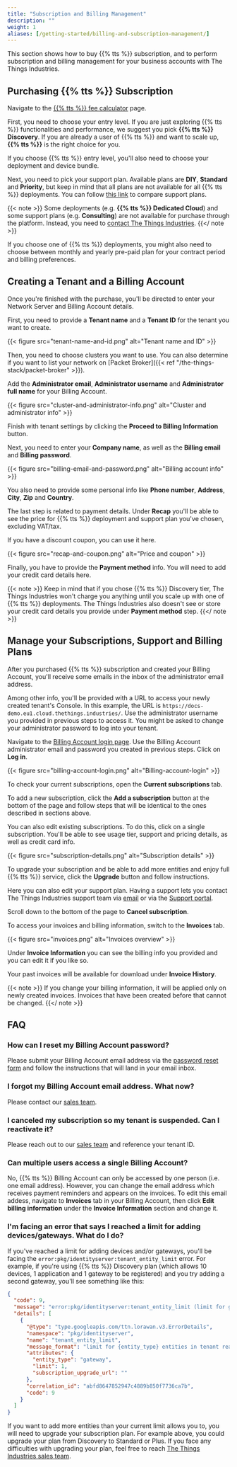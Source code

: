 ```yaml
---
title: "Subscription and Billing Management"
description: ""
weight: 1
aliases: [/getting-started/billing-and-subscription-management/]
---
```


This section shows how to buy {{% tts %}} subscription, and to perform subscription and billing management for your business accounts with The Things Industries.

<!--more-->

## Purchasing {{% tts %}} Subscription

Navigate to the [{{% tts %}} fee calculator](https://accounts.thethingsindustries.com/fee-calculator) page.

First, you need to choose your entry level. If you are just exploring {{% tts %}} functionalities and performance, we suggest you pick **{{% tts %}} Discovery**. If you are already a user of {{% tts %}} and want to scale up, **{{% tts %}}** is the right choice for you.

If you choose {{% tts %}} entry level, you'll also need to choose your deployment and device bundle.

Next, you need to pick your support plan. Available plans are **DIY**, **Standard** and **Priority**, but keep in mind that all plans are not available for all {{% tts %}} deployments. You can follow [this link](https://www.thethingsindustries.com/support/) to compare support plans.

{{< note >}} Some deployments (e.g. **{{% tts %}} Dedicated Cloud**) and some support plans (e.g. **Consulting**) are not available for purchase through the platform. Instead, you need to [contact The Things Industries](mailto:info@thethingsindustries.com). {{</ note >}}

If you choose one of {{% tts %}} deployments, you might also need to choose between monthly and yearly pre-paid plan for your contract period and billing preferences.

## Creating a Tenant and a Billing Account

Once you're finished with the purchase, you'll be directed to enter your Network Server and Billing Account details.

First, you need to provide a **Tenant name** and a **Tenant ID** for the tenant you want to create.

{{< figure src="tenant-name-and-id.png" alt="Tenant name and ID" >}}

Then, you need to choose clusters you want to use. You can also determine if you want to list your network on [Packet Broker]({{< ref "/the-things-stack/packet-broker" >}}).

Add the **Administrator email**, **Administrator username** and **Administrator full name** for your Billing Account.

{{< figure src="cluster-and-administrator-info.png" alt="Cluster and administrator info" >}}

Finish with tenant settings by clicking the **Proceed to Billing Information** button.

Next, you need to enter your **Company name**, as well as the **Billing email** and **Billing password**.

{{< figure src="billing-email-and-password.png" alt="Billing account info" >}}

You also need to provide some personal info like **Phone number**, **Address**, **City**, **Zip** and **Country**.

The last step is related to payment details. Under **Recap** you'll be able to see the price for {{% tts %}} deployment and support plan you've chosen, excluding VAT/tax. 

If you have a discount coupon, you can use it here.

{{< figure src="recap-and-coupon.png" alt="Price and coupon" >}}

Finally, you have to provide the **Payment method** info. You will need to add your credit card details here.

{{< note >}} Keep in mind that if you chose {{% tts %}} Discovery tier, The Things Industries won't charge you anything until you scale up with one of {{% tts %}} deployments. The Things Industries also doesn't see or store your credit card details you provide under **Payment method** step. {{</ note >}}

## Manage your Subscriptions, Support and Billing Plans

After you purchased {{% tts %}} subscription and created your Billing Account, you'll receive some emails in the inbox of the administrator email address.

Among other info, you'll be provided with a URL to access your newly created tenant's Console. In this example, the URL is `https://docs-demo.eu1.cloud.thethings.industries/`. Use the administrator username you provided in previous steps to access it. You might be asked to change your administrator password to log into your tenant.

Navigate to the [Billing Account login page](https://accounts.thethingsindustries.com/login). Use the Billing Account administrator email and password you created in previous steps. Click on **Log in**.

{{< figure src="billing-account-login.png" alt="Billing-account-login" >}}

To check your current subscriptions, open the **Current subscriptions** tab.

To add a new subscription, click the **Add a subscription** button at the bottom of the page and follow steps that will be identical to the ones described in sections above.

You can also edit existing subscriptions. To do this, click on a single subscription. You'll be able to see usage tier, support and pricing details, as well as credit card info.

{{< figure src="subscription-details.png" alt="Subscription details" >}}

To upgrade your subscription and be able to add more entities and enjoy full {{% tts %}} service, click the **Upgrade** button and follow instructions.

Here you can also edit your support plan. Having a support lets you contact The Things Industries support team via [email](mailto:support@thethingsindustries.com) or via the [Support portal](https://thethingsindustries.atlassian.net/servicedesk/customer/portal/1).

Scroll down to the bottom of the page to **Cancel subscription**.

To access your invoices and billing information, switch to the **Invoices** tab.

{{< figure src="invoices.png" alt="Invoices overview" >}}

Under **Invoice Information** you can see the billing info you provided and you can edit it if you like so.

Your past invoices will be available for download under **Invoice History**.

{{< note >}} If you change your billing information, it will be applied only on newly created invoices. Invoices that have been created before that cannot be changed. {{</ note >}}

## FAQ

### How can I reset my Billing Account password?

Please submit your Billing Account email address via the [password reset form](https://accounts.thethingsindustries.com/reset-password) and follow the instructions that will land in your email inbox.

### I forgot my Billing Account email address. What now?

Please contact our [sales team](mailto:sales@thethingsindustries.com).

### I canceled my subscription so my tenant is suspended. Can I reactivate it?

Please reach out to our [sales team](mailto:sales@thethingsindustries.com) and reference your tenant ID.

### Can multiple users access a single Billing Account?

No, {{% tts %}} Billing Account can only be accessed by one person (i.e. one email address). However, you can change the email address which receives payment reminders and appears on the invoices. To edit this email addess, navigate to **Invoices** tab in your Billing Account, then click **Edit billing information** under the **Invoice Information** section and change it.

### I'm facing an error that says I reached a limit for adding devices/gateways. What do I do?

If you've reached a limit for adding devices and/or gateways, you'll be facing the `error:pkg/identityserver:tenant_entity_limit` error. For example, if you're using {{% tts %}} Discovery plan (which allows 10 devices, 1 application and 1 gateway to be registered) and you try adding a second gateway, you'll see something like this:

```JSON
{
  "code": 9,
  "message": "error:pkg/identityserver:tenant_entity_limit (limit for gateway entities in tenant reached, upgrade at )",
  "details": [
    {
      "@type": "type.googleapis.com/ttn.lorawan.v3.ErrorDetails",
      "namespace": "pkg/identityserver",
      "name": "tenant_entity_limit",
      "message_format": "limit for {entity_type} entities in tenant reached, upgrade at {subscription_upgrade_url}",
      "attributes": {
        "entity_type": "gateway",
        "limit": 1,
        "subscription_upgrade_url": ""
      },
      "correlation_id": "abfd8647852947c4889b850f7736ca7b",
      "code": 9
    }
  ]
}
```

If you want to add more entities than your current limit allows you to, you will need to upgrade your subscription plan. For example above, you could upgrade your plan from Discovery to Standard or Plus. If you face any difficulties with upgrading your plan, feel free to reach [The Things Industries sales team](mailto:sales@thethingsindustries.com).